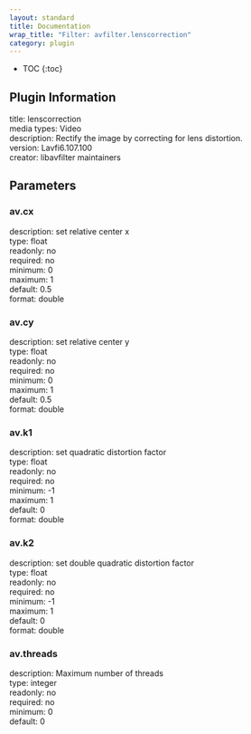 ```yaml
---
layout: standard
title: Documentation
wrap_title: "Filter: avfilter.lenscorrection"
category: plugin
---
```

* TOC
{:toc}

## Plugin Information

title: lenscorrection  
media types:
Video  
description: Rectify the image by correcting for lens distortion.  
version: Lavfi6.107.100  
creator: libavfilter maintainers  

## Parameters

### av.cx

  
description:
set relative center x  
type: float  
readonly: no  
required: no  
minimum: 0  
maximum: 1  
default: 0.5  
format: double  

### av.cy

  
description:
set relative center y  
type: float  
readonly: no  
required: no  
minimum: 0  
maximum: 1  
default: 0.5  
format: double  

### av.k1

  
description:
set quadratic distortion factor  
type: float  
readonly: no  
required: no  
minimum: -1  
maximum: 1  
default: 0  
format: double  

### av.k2

  
description:
set double quadratic distortion factor  
type: float  
readonly: no  
required: no  
minimum: -1  
maximum: 1  
default: 0  
format: double  

### av.threads

  
description:
Maximum number of threads  
type: integer  
readonly: no  
required: no  
minimum: 0  
default: 0  

